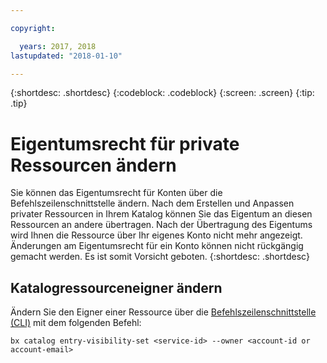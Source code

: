 ```yaml
---

copyright:

  years: 2017, 2018
lastupdated: "2018-01-10"

---
```


{:shortdesc: .shortdesc}
{:codeblock: .codeblock}
{:screen: .screen}
{:tip: .tip}

# Eigentumsrecht für private Ressourcen ändern

Sie können das Eigentumsrecht für Konten über die Befehlszeilenschnittstelle ändern. Nach dem Erstellen und Anpassen privater Ressourcen in Ihrem Katalog können Sie das Eigentum an diesen Ressourcen an andere übertragen. Nach der Übertragung des Eigentums wird Ihnen die Ressource über Ihr eigenes Konto nicht mehr angezeigt. Änderungen am Eigentumsrecht für ein Konto können nicht rückgängig gemacht werden. Es ist somit Vorsicht geboten.
{:shortdesc: .shortdesc}

## Katalogressourceneigner ändern

Ändern Sie den Eigner einer Ressource über die [Befehlszeilenschnittstelle (CLI)](/docs/cli/reference/bluemix_cli/bx_cli.html#bx_commands_settings) mit dem folgenden Befehl:

`bx catalog entry-visibility-set <service-id> --owner <account-id or account-email>`
